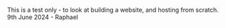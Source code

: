 This is a test only - to look at building a website, and hosting from scratch. 9th June 2024 - Raphael
